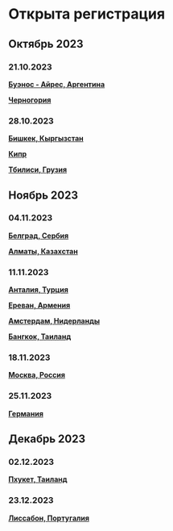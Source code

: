# Открыта регистрация

## Октябрь 2023

### 21.10.2023

**[Буэнос - Айрес, Аргентина](/./upcoming-events/argentina.md)**

**[Черногория](/./upcoming-events/montenegro.md)**

### 28.10.2023

**[Бишкек, Кыргызстан](/./upcoming-events/bishkek.md)**

**[Кипр](/./upcoming-events/cyprus.md)**

**[Тбилиси, Грузия](/./upcoming-events/tbilisi.md)**

## Ноябрь 2023

### 04.11.2023

**[Белград, Сербия](/./upcoming-events/Belgrade.md)**

**[Алматы, Казахстан](/./upcoming-events/almaty-04.11.2023.md)**

### 11.11.2023

**[Анталия, Турция](/./upcoming-events/Antalya.md)**

**[Ереван, Армения](/./upcoming-events/Yerevan.md)**

**[Амстердам, Нидерланды](/./upcoming-events/amsterdam-11.11.2023.md)**

**[Бангкок, Таиланд](/./upcoming-events/bangkok.md)**

### 18.11.2023

**[Москва, Россия](/./reworked-upcoming-events/moscow.md)**

### 25.11.2023

**[Германия](/./upcoming-events/germany.md)**

## Декабрь 2023

### 02.12.2023

**[Пхукет, Таиланд](/./upcoming-events/phuket.md)**

### 23.12.2023

**[Лиссабон, Португалия](/./upcoming-events/Portugal.md)**
